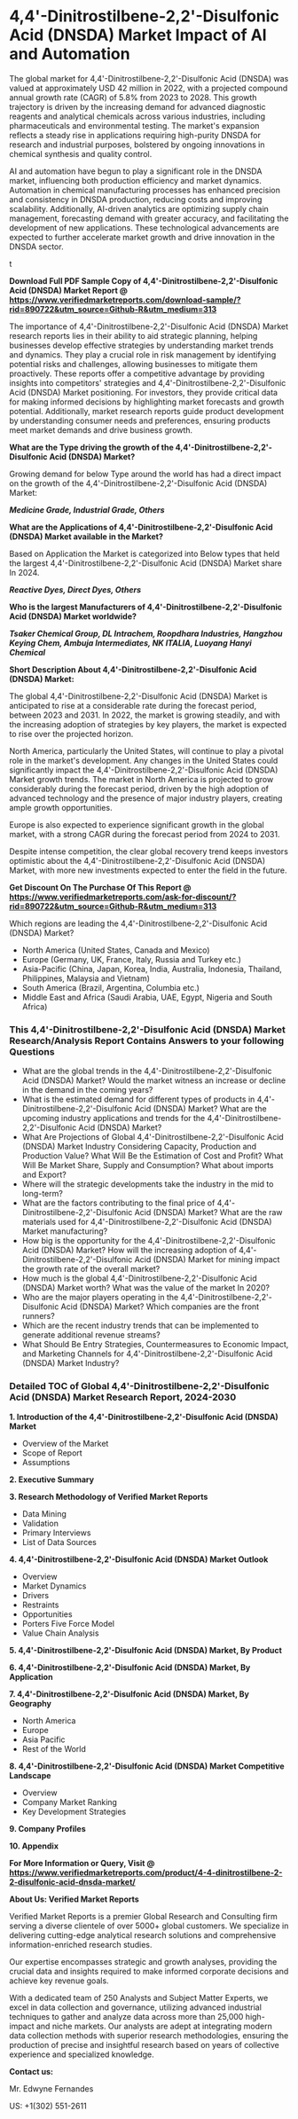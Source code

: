 <meta name="title" content="Global 4,4'-Dinitrostilbene-2,2'-Disulfonic Acid (DNSDA) Market Impact of AI and Automation"><meta name="description" content="The global market for 4,4'-Dinitrostilbene-2,2'-Disulfonic Acid (DNSDA) was valued at approximately USD 42 million in 2022, with a projected compound annual growth rat"><meta name="title" content="4,4'-Dinitrostilbene-2,2'-Disulfonic Acid (DNSDA) Market Size, Share, Scope, Trends, Growth, Opportunities, Analysis, Forecast"><h1>4,4'-Dinitrostilbene-2,2'-Disulfonic Acid (DNSDA) Market Impact of AI and Automation</h1><p>The global market for 4,4'-Dinitrostilbene-2,2'-Disulfonic Acid (DNSDA) was valued at approximately USD 42 million in 2022, with a projected compound annual growth rate (CAGR) of 5.8% from 2023 to 2028. This growth trajectory is driven by the increasing demand for advanced diagnostic reagents and analytical chemicals across various industries, including pharmaceuticals and environmental testing. The market's expansion reflects a steady rise in applications requiring high-purity DNSDA for research and industrial purposes, bolstered by ongoing innovations in chemical synthesis and quality control.</p><p>AI and automation have begun to play a significant role in the DNSDA market, influencing both production efficiency and market dynamics. Automation in chemical manufacturing processes has enhanced precision and consistency in DNSDA production, reducing costs and improving scalability. Additionally, AI-driven analytics are optimizing supply chain management, forecasting demand with greater accuracy, and facilitating the development of new applications. These technological advancements are expected to further accelerate market growth and drive innovation in the DNSDA sector.</p>t</p><p id="" class=""><strong>Download Full PDF Sample Copy of 4,4'-Dinitrostilbene-2,2'-Disulfonic Acid (DNSDA) Market Report @ <a href="https://www.verifiedmarketreports.com/download-sample/?rid=890722&utm_source=Github-R&utm_medium=313" target="_blank">https://www.verifiedmarketreports.com/download-sample/?rid=890722&utm_source=Github-R&utm_medium=313</a></strong></p><p>The importance of&nbsp;4,4'-Dinitrostilbene-2,2'-Disulfonic Acid (DNSDA) Market research reports lies in their ability to aid strategic planning, helping businesses develop effective strategies by understanding market trends and dynamics. They play a crucial role in risk management by identifying potential risks and challenges, allowing businesses to mitigate them proactively. These reports offer a competitive advantage by providing insights into competitors' strategies and 4,4'-Dinitrostilbene-2,2'-Disulfonic Acid (DNSDA) Market positioning. For investors, they provide critical data for making informed decisions by highlighting market forecasts and growth potential. Additionally, market research reports guide product development by understanding consumer needs and preferences, ensuring products meet market demands and drive business growth.</p><p><strong>What are the&nbsp;Type driving the growth of the 4,4'-Dinitrostilbene-2,2'-Disulfonic Acid (DNSDA) Market?</strong></p><p id="" class="">Growing demand for below Type around the world has had a direct impact on the growth of the 4,4'-Dinitrostilbene-2,2'-Disulfonic Acid (DNSDA) Market:</p><em><strong>Medicine Grade, Industrial Grade, Others</strong></em></p><strong>What are the&nbsp;Applications&nbsp;of 4,4'-Dinitrostilbene-2,2'-Disulfonic Acid (DNSDA) Market available in the Market?</strong></p><p id="" class="">Based on Application the Market is categorized into Below types that held the largest 4,4'-Dinitrostilbene-2,2'-Disulfonic Acid (DNSDA) Market share In 2024.</p><em><strong>Reactive Dyes, Direct Dyes, Others</strong></em></p><strong>Who is the largest Manufacturers of 4,4'-Dinitrostilbene-2,2'-Disulfonic Acid (DNSDA) Market worldwide?</strong></p><p><em><strong>Tsaker Chemical Group, DL Intrachem, Roopdhara Industries, Hangzhou Keying Chem, Ambuja Intermediates, NK ITALIA, Luoyang Hanyi Chemical</strong></em></p><p id="" class=""><strong>Short Description About 4,4'-Dinitrostilbene-2,2'-Disulfonic Acid (DNSDA) Market:</strong></p><p>The global 4,4'-Dinitrostilbene-2,2'-Disulfonic Acid (DNSDA) Market is anticipated to rise at a considerable rate during the forecast period, between 2023 and 2031. In 2022, the market is growing steadily, and with the increasing adoption of strategies by key players, the market is expected to rise over the projected horizon.</p><p>North America, particularly the United States, will continue to play a pivotal role in the market's development. Any changes in the United States could significantly impact the 4,4'-Dinitrostilbene-2,2'-Disulfonic Acid (DNSDA) Market growth trends. The market in North America is projected to grow considerably during the forecast period, driven by the high adoption of advanced technology and the presence of major industry players, creating ample growth opportunities.</p><p>Europe is also expected to experience significant growth in the global market, with a strong CAGR during the forecast period from 2024 to 2031.</p><p>Despite intense competition, the clear global recovery trend keeps investors optimistic about the 4,4'-Dinitrostilbene-2,2'-Disulfonic Acid (DNSDA) Market, with more new investments expected to enter the field in the future.</p><p id="" class=""><strong>Get Discount On The Purchase Of This Report @ <a href="https://www.verifiedmarketreports.com/ask-for-discount/?rid=890722&utm_source=Github-R&utm_medium=313" target="_blank">https://www.verifiedmarketreports.com/ask-for-discount/?rid=890722&utm_source=Github-R&utm_medium=313</a></strong></p>Which regions are leading the 4,4'-Dinitrostilbene-2,2'-Disulfonic Acid (DNSDA) Market?</p><ul><li>North America (United States, Canada and Mexico)</li><li>Europe (Germany, UK, France, Italy, Russia and Turkey etc.)</li><li>Asia-Pacific (China, Japan, Korea, India, Australia, Indonesia, Thailand, Philippines, Malaysia and Vietnam)</li><li>South America (Brazil, Argentina, Columbia etc.)</li><li>Middle East and Africa (Saudi Arabia, UAE, Egypt, Nigeria and South Africa)</li></ul><h3 id="" class="">This 4,4'-Dinitrostilbene-2,2'-Disulfonic Acid (DNSDA) Market Research/Analysis Report Contains Answers to your following Questions</h3><ul><li>What are the global trends in the 4,4'-Dinitrostilbene-2,2'-Disulfonic Acid (DNSDA) Market? Would the market witness an increase or decline in the demand in the coming years?</li><li>What is the estimated demand for different types of products in 4,4'-Dinitrostilbene-2,2'-Disulfonic Acid (DNSDA) Market? What are the upcoming industry applications and trends for the 4,4'-Dinitrostilbene-2,2'-Disulfonic Acid (DNSDA) Market?</li><li>What Are Projections of Global 4,4'-Dinitrostilbene-2,2'-Disulfonic Acid (DNSDA) Market Industry Considering Capacity, Production and Production Value? What Will Be the Estimation of Cost and Profit? What Will Be Market Share, Supply and Consumption? What about imports and Export?</li><li>Where will the strategic developments take the industry in the mid to long-term?</li><li>What are the factors contributing to the final price of 4,4'-Dinitrostilbene-2,2'-Disulfonic Acid (DNSDA) Market? What are the raw materials used for 4,4'-Dinitrostilbene-2,2'-Disulfonic Acid (DNSDA) Market manufacturing?</li><li>How big is the opportunity for the 4,4'-Dinitrostilbene-2,2'-Disulfonic Acid (DNSDA) Market? How will the increasing adoption of 4,4'-Dinitrostilbene-2,2'-Disulfonic Acid (DNSDA) Market for mining impact the growth rate of the overall market?</li><li>How much is the global 4,4'-Dinitrostilbene-2,2'-Disulfonic Acid (DNSDA) Market worth? What was the value of the market In 2020?</li><li>Who are the major players operating in the 4,4'-Dinitrostilbene-2,2'-Disulfonic Acid (DNSDA) Market? Which companies are the front runners?</li><li>Which are the recent industry trends that can be implemented to generate additional revenue streams?</li><li>What Should Be Entry Strategies, Countermeasures to Economic Impact, and Marketing Channels for 4,4'-Dinitrostilbene-2,2'-Disulfonic Acid (DNSDA) Market Industry?</li></ul><h3 id="" class="">Detailed TOC of Global 4,4'-Dinitrostilbene-2,2'-Disulfonic Acid (DNSDA) Market Research Report, 2024-2030</h3><p id="" class=""><strong>1. Introduction of the 4,4'-Dinitrostilbene-2,2'-Disulfonic Acid (DNSDA) Market</strong></p><ul><li>Overview of the Market</li><li>Scope of Report</li><li>Assumptions</li></ul><p id="" class=""><strong>2. Executive Summary</strong></p><p id="" class=""><strong>3. Research Methodology of Verified Market Reports</strong></p><ul><li>Data Mining</li><li>Validation</li><li>Primary Interviews</li><li>List of Data Sources</li></ul><p id="" class=""><strong>4. 4,4'-Dinitrostilbene-2,2'-Disulfonic Acid (DNSDA) Market Outlook</strong></p><ul><li>Overview</li><li>Market Dynamics</li><li>Drivers</li><li>Restraints</li><li>Opportunities</li><li>Porters Five Force Model</li><li>Value Chain Analysis</li></ul><p id="" class=""><strong>5. 4,4'-Dinitrostilbene-2,2'-Disulfonic Acid (DNSDA) Market, By Product</strong></p><p id="" class=""><strong>6. 4,4'-Dinitrostilbene-2,2'-Disulfonic Acid (DNSDA) Market, By Application</strong></p><p id="" class=""><strong>7. 4,4'-Dinitrostilbene-2,2'-Disulfonic Acid (DNSDA) Market, By Geography</strong></p><ul><li>North America</li><li>Europe</li><li>Asia Pacific</li><li>Rest of the World</li></ul><p id="" class=""><strong>8. 4,4'-Dinitrostilbene-2,2'-Disulfonic Acid (DNSDA) Market Competitive Landscape</strong></p><ul><li>Overview</li><li>Company Market Ranking</li><li>Key Development Strategies</li></ul><p id="" class=""><strong>9. Company Profiles</strong></p><p id="" class=""><strong>10. Appendix</strong></p><p id="" class=""><strong>For More Information or Query, Visit @ <a href="https://www.verifiedmarketreports.com/product/4-4-dinitrostilbene-2-2-disulfonic-acid-dnsda-market/" target="_blank">https://www.verifiedmarketreports.com/product/4-4-dinitrostilbene-2-2-disulfonic-acid-dnsda-market/</a></strong></p><p id="" class=""><strong>About Us: Verified Market Reports</strong></p><p id="" class="">Verified Market Reports is a premier Global Research and Consulting firm serving a diverse clientele of over 5000+ global customers. We specialize in delivering cutting-edge analytical research solutions and comprehensive information-enriched research studies.</p><p id="" class="">Our expertise encompasses strategic and growth analyses, providing the crucial data and insights required to make informed corporate decisions and achieve key revenue goals.</p><p id="" class="">With a dedicated team of 250 Analysts and Subject Matter Experts, we excel in data collection and governance, utilizing advanced industrial techniques to gather and analyze data across more than 25,000 high-impact and niche markets. Our analysts are adept at integrating modern data collection methods with superior research methodologies, ensuring the production of precise and insightful research based on years of collective experience and specialized knowledge.</p><p id="" class=""><strong>Contact us:</strong></p><p id="" class="">Mr. Edwyne Fernandes</p><p id="" class="">US: +1(302) 551-2611</p>